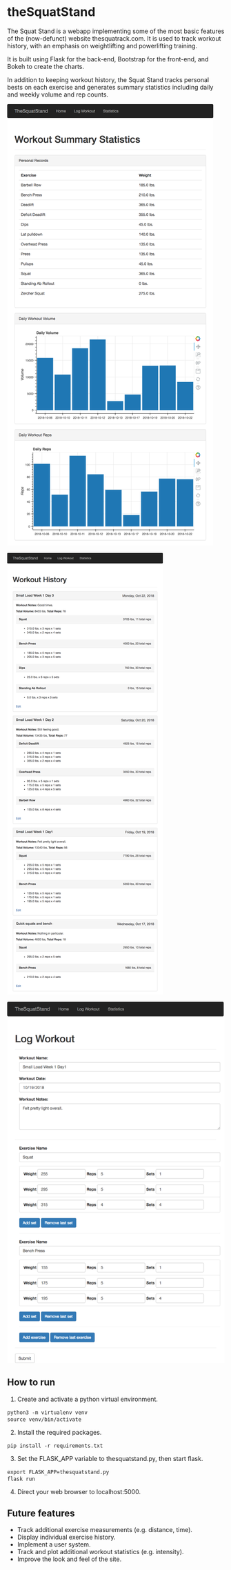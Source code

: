 # theSquatStand
The Squat Stand is a webapp implementing some of the most basic features of the (now-defunct) website thesquatrack.com. It is used to track workout history, with an emphasis on weightlifting and powerlifting training.

It is built using Flask for the back-end, Bootstrap for the front-end, and Bokeh to create the charts.

In addition to keeping workout history, the Squat Stand tracks personal bests on each exercise and generates summary statistics including daily and weekly volume and rep counts.

![Summaries](/images/stats.png)

![Workout History](/images/history.png)

![Workout Entry](/images/entry.png)

## How to run
1. Create and activate a python virtual environment.
```
python3 -m virtualenv venv
source venv/bin/activate
```
2. Install the required packages.
```
pip install -r requirements.txt
```
3. Set the FLASK_APP variable to thesquatstand.py, then start flask.
```
export FLASK_APP=thesquatstand.py
flask run
```
4. Direct your web browser to localhost:5000.

## Future features
* Track additional exercise measurements (e.g. distance, time).
* Display individual exercise history.
* Implement a user system.
* Track and plot additional workout statistics (e.g. intensity).
* Improve the look and feel of the site.
